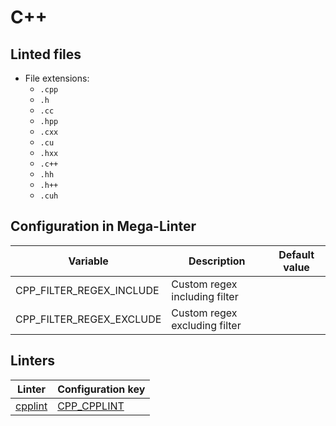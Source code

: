 <!-- markdownlint-disable MD003 MD020 MD033 MD041 -->
<!-- Generated by .automation/build.py, please do not update manually -->
<!-- Instead, update descriptor file at https://github.com/nvuillam/mega-linter/tree/master/megalinter/descriptors/cpp.yml -->
# C++

## Linted files

- File extensions:
  - `.cpp`
  - `.h`
  - `.cc`
  - `.hpp`
  - `.cxx`
  - `.cu`
  - `.hxx`
  - `.c++`
  - `.hh`
  - `.h++`
  - `.cuh`

## Configuration in Mega-Linter

| Variable | Description | Default value |
| ----------------- | -------------- | -------------- |
| CPP_FILTER_REGEX_INCLUDE | Custom regex including filter |  |
| CPP_FILTER_REGEX_EXCLUDE | Custom regex excluding filter |  |

## Linters

| Linter | Configuration key |
| ------ | ----------------- |
| [cpplint](cpp_cpplint.md) | [CPP_CPPLINT](cpp_cpplint.md) |
